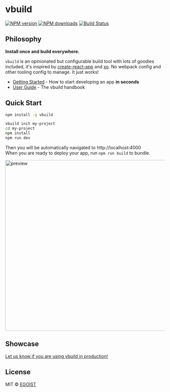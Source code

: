 # vbuild

[![NPM version](https://img.shields.io/npm/v/vbuild.svg?style=flat-square)](https://npmjs.com/package/vbuild) [![NPM downloads](https://img.shields.io/npm/dm/vbuild.svg?style=flat-square)](https://npmjs.com/package/vbuild) [![Build Status](https://img.shields.io/circleci/project/egoist/vbuild/master.svg?style=flat-square)](https://circleci.com/gh/egoist/vbuild)

## Philosophy

**Install once and build everywhere.**

`vbuild` is an opinionated but configurable build tool with lots of goodies included, it's inspired by [create-react-app](https://github.com/facebookincubator/create-react-app) and [xo](https://github.com/sindresorhus/xo). No webpack config and other tooling config to manage. It just works!

- [Getting Started](https://vbuild.js.org/docs/getting-started.html) - How to start developing an app **in seconds**
- [User Guide](https://vbuild.js.org/docs) - The vbuild handbook

## Quick Start

```bash
npm install -g vbuild

vbuild init my-project
cd my-project
npm install
npm run dev
```

Then you will be automatically navigated to http://localhost:4000<br>
When you are ready to deploy your app, run `npm run build` to bundle.

<img src="./media/preview.png" width="540" alt="preview">

## Showcase

[Let us know if you are using vbuild in production!](https://vbuild.js.org/docs/showcase.html)

## License

MIT © [EGOIST](https://github.com/egoist)
